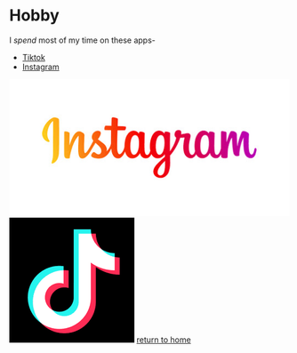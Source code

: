 # Hobby

I _spend_ most of my time on these apps-

* [Tiktok](https://www.tiktok.com)
* [Instagram](https://www.instagram.com)



![](Images/Instagram.jpeg)
![](Images/tiktok.png)
[return to home](./README.md)

